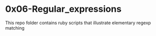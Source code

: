 # 0x06-Regular_expressions

This repo folder contains ruby scripts that illustrate elementary regexp matching
